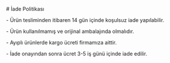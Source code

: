 \# İade Politikası

\- Ürün tesliminden itibaren 14 gün içinde koşulsuz iade yapılabilir.

\- Ürün kullanılmamış ve orijinal ambalajında olmalıdır.

\- Ayıplı ürünlerde kargo ücreti firmamıza aittir.

\- İade onayından sonra ücret 3-5 iş günü içinde iade edilir.



